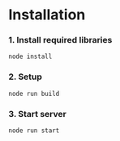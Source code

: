 Installation
============

### 1. Install required libraries ###

~~~~
node install
~~~~

### 2. Setup ###

~~~~
node run build
~~~~

### 3. Start server ###

~~~~
node run start
~~~~
